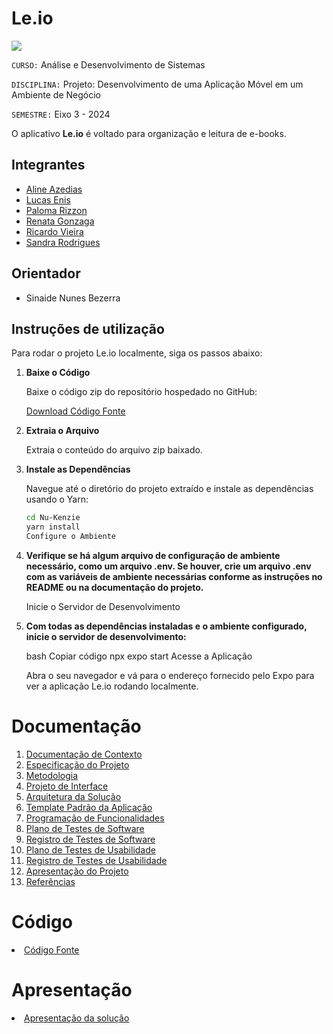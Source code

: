 # Le.io

<img src="./docs/img/Logo.png">

`CURSO:` Análise e Desenvolvimento de Sistemas

`DISCIPLINA:` Projeto: Desenvolvimento de uma Aplicação Móvel em um Ambiente de Negócio

`SEMESTRE:` Eixo 3 - 2024

O aplicativo <strong>Le.io</strong> é voltado para organização e leitura de e-books.

## Integrantes

<ul>
  <li><a href="https://github.com/alineazedias">Aline Azedias</a></li>
  <li><a href="https://github.com/Lucagdev">Lucas Enis</a></li>
  <li><a href="https://github.com/palomarizzon">Paloma Rizzon</a></li>
  <li><a href="https://github.com/I-am-yoshi">Renata Gonzaga</a></li>
  <li><a href="https://github.com/RicardoGVieira">Ricardo Vieira</a></li>
  <li><a href="https://github.com/SandraMatos9">Sandra Rodrigues</a></li>
</ul>

## Orientador

- Sinaide Nunes Bezerra

## Instruções de utilização

Para rodar o projeto Le.io localmente, siga os passos abaixo:

1. **Baixe o Código**
   
   Baixe o código zip do repositório hospedado no GitHub:

   [Download Código Fonte](https://github.com/SandraMatosTech/Nu-Kenzie/archive/refs/heads/main.zip)

2. **Extraia o Arquivo**

   Extraia o conteúdo do arquivo zip baixado.

3. **Instale as Dependências**

   Navegue até o diretório do projeto extraído e instale as dependências usando o Yarn:

   ```bash
   cd Nu-Kenzie
   yarn install
   Configure o Ambiente

4. **Verifique se há algum arquivo de configuração de ambiente necessário, como um arquivo .env. Se houver, crie um arquivo .env com as variáveis de ambiente necessárias conforme as instruções no README ou na documentação do projeto.**

    Inicie o Servidor de Desenvolvimento

5. **Com todas as dependências instaladas e o ambiente configurado, inicie o servidor de desenvolvimento:**

    bash
    Copiar código
    npx expo start
    Acesse a Aplicação
    
    Abra o seu navegador e vá para o endereço fornecido pelo Expo para ver a aplicação Le.io rodando localmente.

# Documentação

<ol>
<li><a href="docs/01-Documentação de Contexto.md"> Documentação de Contexto</a></li>
<li><a href="docs/02-Especificação do Projeto.md"> Especificação do Projeto</a></li>
<li><a href="docs/03-Metodologia.md"> Metodologia</a></li>
<li><a href="docs/04-Projeto de Interface.md"> Projeto de Interface</a></li>
<li><a href="docs/05-Arquitetura da Solução.md"> Arquitetura da Solução</a></li>
<li><a href="docs/06-Template Padrão da Aplicação.md"> Template Padrão da Aplicação</a></li>
<li><a href="docs/07-Programação de Funcionalidades.md"> Programação de Funcionalidades</a></li>
<li><a href="docs/08-Plano de Testes de Software.md"> Plano de Testes de Software</a></li>
<li><a href="docs/09-Registro de Testes de Software.md"> Registro de Testes de Software</a></li>
<li><a href="docs/10-Plano de Testes de Usabilidade.md"> Plano de Testes de Usabilidade</a></li>
<li><a href="docs/11-Registro de Testes de Usabilidade.md"> Registro de Testes de Usabilidade</a></li>
<li><a href="docs/12-Apresentação do Projeto.md"> Apresentação do Projeto</a></li>
<li><a href="docs/13-Referências.md"> Referências</a></li>
</ol>

# Código

<li><a href="src/leio"> Código Fonte</a></li>

# Apresentação

<li><a href="presentation/README.md"> Apresentação da solução</a></li>
